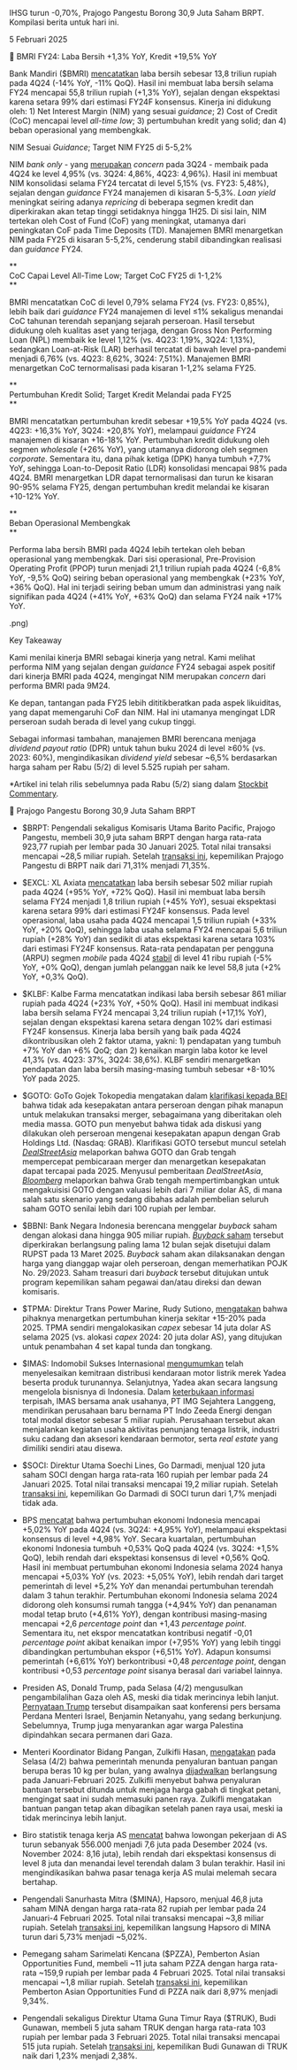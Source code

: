 IHSG turun -0,70%, Prajogo Pangestu Borong 30,9 Juta Saham BRPT. Kompilasi berita untuk hari ini.

5 Februari 2025

🏦 BMRI FY24: Laba Bersih +1,3% YoY, Kredit +19,5% YoY

Bank Mandiri ($BMRI) [mencatatkan](https://www.bankmandiri.co.id/documents/38265486/0/4Q24+-+Analyst+Meeting+Long+Form++2.pdf/1acd8fc9-4ff2-c014-12f4-31979bc8c266?t=1738724016537) laba bersih sebesar 13,8 triliun rupiah pada 4Q24 (\-14% YoY, \-11% QoQ). Hasil ini membuat laba bersih selama FY24 mencapai 55,8 triliun rupiah (+1,3% YoY), sejalan dengan ekspektasi karena setara 99% dari estimasi FY24F konsensus. Kinerja ini didukung oleh: 1) Net Interest Margin (NIM) yang sesuai _guidance_; 2) Cost of Credit (CoC) mencapai level _all-time low_; 3) pertumbuhan kredit yang solid; dan 4) beban operasional yang membengkak.

NIM Sesuai _Guidance_; Target NIM FY25 di 5-5,2%

NIM _bank only_ - yang [merupakan](https://stockbit.com/post/16197149) _concern_ pada 3Q24 - membaik pada 4Q24 ke level 4,95% (vs. 3Q24: 4,86%, 4Q23: 4,96%). Hasil ini membuat NIM konsolidasi selama FY24 tercatat di level 5,15% (vs. FY23: 5,48%), sejalan dengan _guidance_ FY24 manajemen di kisaran 5-5,3%. _Loan_ _yield_ meningkat seiring adanya _repricing_ di beberapa segmen kredit dan diperkirakan akan tetap tinggi setidaknya hingga 1H25. Di sisi lain, NIM tertekan oleh Cost of Fund (CoF) yang meningkat, utamanya dari peningkatan CoF pada Time Deposits (TD). Manajemen BMRI menargetkan NIM pada FY25 di kisaran 5-5,2%, cenderung stabil dibandingkan realisasi dan _guidance_ FY24.

**  
CoC Capai Level All-Time Low; Target CoC FY25 di 1-1,2%  
**

BMRI mencatatkan CoC di level 0,79% selama FY24 (vs. FY23: 0,85%), lebih baik dari _guidance_ FY24 manajemen di level ≤1% sekaligus menandai CoC tahunan terendah sepanjang sejarah perseroan. Hasil tersebut didukung oleh kualitas aset yang terjaga, dengan Gross Non Performing Loan (NPL) membaik ke level 1,12% (vs. 4Q23: 1,19%, 3Q24: 1,13%), sedangkan Loan-at-Risk (LAR) berhasil tercatat di bawah level pra-pandemi menjadi 6,76% (vs. 4Q23: 8,62%, 3Q24: 7,51%). Manajemen BMRI menargetkan CoC ternormalisasi pada kisaran 1-1,2% selama FY25.

**  
Pertumbuhan Kredit Solid; Target Kredit Melandai pada FY25  
**

BMRI mencatatkan pertumbuhan kredit sebesar +19,5% YoY pada 4Q24 (vs. 4Q23: +16,3% YoY, 3Q24: +20,8% YoY), melampaui _guidance_ FY24 manajemen di kisaran +16-18% YoY. Pertumbuhan kredit didukung oleh segmen _wholesale_ (+26% YoY), yang utamanya didorong oleh segmen _corporate_. Sementara itu, dana pihak ketiga (DPK) hanya tumbuh +7,7% YoY, sehingga Loan-to-Deposit Ratio (LDR) konsolidasi mencapai 98% pada 4Q24. BMRI menargetkan LDR dapat ternormalisasi dan turun ke kisaran 90-95% selama FY25, dengan pertumbuhan kredit melandai ke kisaran +10-12% YoY.

**  
Beban Operasional Membengkak  
**

Performa laba bersih BMRI pada 4Q24 lebih tertekan oleh beban operasional yang membengkak. Dari sisi operasional, Pre-Provision Operating Profit (PPOP) turun menjadi 21,1 triliun rupiah pada 4Q24 (\-6,8% YoY, \-9,5% QoQ) seiring beban operasional yang membengkak (+23% YoY, +36% QoQ). Hal ini terjadi seiring beban umum dan administrasi yang naik signifikan pada 4Q24 (+41% YoY, +63% QoQ) dan selama FY24 naik +17% YoY.

.png)

Key Takeaway

Kami menilai kinerja BMRI sebagai kinerja yang netral. Kami melihat performa NIM yang sejalan dengan _guidance_ FY24 sebagai aspek positif dari kinerja BMRI pada 4Q24, mengingat NIM merupakan _concern_ dari performa BMRI pada 9M24.

Ke depan, tantangan pada FY25 lebih dititikberatkan pada aspek likuiditas, yang dapat memengaruhi CoF dan NIM. Hal ini utamanya mengingat LDR perseroan sudah berada di level yang cukup tinggi.

Sebagai informasi tambahan, manajemen BMRI berencana menjaga _dividend payout ratio_ (DPR) untuk tahun buku 2024 di level ≥60% (vs. 2023: 60%), mengindikasikan _dividend yield_ sebesar ~6,5% berdasarkan harga saham per Rabu (5/2) di level 5.525 rupiah per saham.

\*Artikel ini telah rilis sebelumnya pada Rabu (5/2) siang dalam [Stockbit Commentary](https://stockbit.com/post/17379026).

🛒 Prajogo Pangestu Borong 30,9 Juta Saham BRPT

- $BRPT: Pengendali sekaligus Komisaris Utama Barito Pacific, Prajogo Pangestu, membeli 30,9 juta saham BRPT dengan harga rata-rata 923,77 rupiah per lembar pada 30 Januari 2025. Total nilai transaksi mencapai ~28,5 miliar rupiah. Setelah [transaksi ini](https://www.idx.co.id/StaticData/NewsAndAnnouncement/ANNOUNCEMENTSTOCK/From_EREP/202502/ed00aaafe1_ecadf45ecb.pdf), kepemilikan Prajogo Pangestu di BRPT naik dari 71,31% menjadi 71,35%.
- $EXCL: XL Axiata [mencatatkan](https://www.idx.co.id/StaticData/NewsAndAnnouncement/ANNOUNCEMENTSTOCK/From_EREP/202402/20250205125020-49574-0/FS%20XL%20Axiata%201224.pdf) laba bersih sebesar 502 miliar rupiah pada 4Q24 (+95% YoY, +72% QoQ). Hasil ini membuat laba bersih selama FY24 menjadi 1,8 triliun rupiah (+45% YoY), sesuai ekspektasi karena setara 99% dari estimasi FY24F konsensus. Pada level operasional, laba usaha pada 4Q24 mencapai 1,5 triliun rupiah (+33% YoY, +20% QoQ), sehingga laba usaha selama FY24 mencapai 5,6 triliun rupiah (+28% YoY) dan sedikit di atas ekspektasi karena setara 103% dari estimasi FY24F konsensus. Rata-rata pendapatan per pengguna (ARPU) segmen _mobile_ pada 4Q24 [stabil](https://staticxl.ext.xlaxiata.co.id/s3fs-public/media/documents/4Q%2024%20Earnings%20Presentation%20vF.pdf) di level 41 ribu rupiah (-5% YoY, +0% QoQ), dengan jumlah pelanggan naik ke level 58,8 juta (+2% YoY, +0,3% QoQ).
- $KLBF: Kalbe Farma mencatatkan indikasi laba bersih sebesar 861 miliar rupiah pada 4Q24 (+23% YoY, +50% QoQ). Hasil ini membuat indikasi laba bersih selama FY24 mencapai 3,24 triliun rupiah (+17,1% YoY), sejalan dengan ekspektasi karena setara dengan 102% dari estimasi FY24F konsensus. Kinerja laba bersih yang baik pada 4Q24 dikontribusikan oleh 2 faktor utama, yakni: 1) pendapatan yang tumbuh +7% YoY dan +6% QoQ; dan 2) kenaikan margin laba kotor ke level 41,3% (vs. 4Q23: 37%, 3Q24: 38,6%). KLBF sendiri menargetkan pendapatan dan laba bersih masing-masing tumbuh sebesar +8-10% YoY pada 2025.
- $GOTO: GoTo Gojek Tokopedia mengatakan dalam [klarifikasi kepada BEI](https://www.idx.co.id/StaticData/NewsAndAnnouncement/ANNOUNCEMENTSTOCK/From_EREP/202502/adffcfc0fe_5d412b0c6a.pdf) bahwa tidak ada kesepakatan antara perseroan dengan pihak manapun untuk melakukan transaksi merger, sebagaimana yang diberitakan oleh media massa. GOTO pun menyebut bahwa tidak ada diskusi yang dilakukan oleh perseroan mengenai kesepakatan apapun dengan Grab Holdings Ltd. (Nasdaq: GRAB). Klarifikasi GOTO tersebut muncul setelah _[DealStreetAsia](https://www.dealstreetasia.com/stories/grab-goto-merger-428661)_ melaporkan bahwa GOTO dan Grab tengah mempercepat pembicaraan merger dan menargetkan kesepakatan dapat tercapai pada 2025. Menyusul pemberitaan _DealStreetAsia_, _[Bloomberg](https://www.bloomberg.com/news/articles/2025-02-04/grab-goto-accelerate-merger-talks-and-aim-for-deal-in-2025)_ melaporkan bahwa Grab tengah mempertimbangkan untuk mengakuisisi GOTO dengan valuasi lebih dari 7 miliar dolar AS, di mana salah satu skenario yang sedang dibahas adalah pembelian seluruh saham GOTO senilai lebih dari 100 rupiah per lembar.
- $BBNI: Bank Negara Indonesia berencana menggelar _buyback_ saham dengan alokasi dana hingga 905 miliar rupiah. [_Buyback_ saham](https://www.idx.co.id/StaticData/NewsAndAnnouncement/ANNOUNCEMENTSTOCK/From_EREP/202502/814c435615_253172e136.pdf) tersebut diperkirakan berlangsung paling lama 12 bulan sejak disetujui dalam RUPST pada 13 Maret 2025. _Buyback_ saham akan dilaksanakan dengan harga yang dianggap wajar oleh perseroan, dengan memerhatikan POJK No. 29/2023. Saham treasuri dari _buyback_ tersebut ditujukan untuk program kepemilikan saham pegawai dan/atau direksi dan dewan komisaris.
- $TPMA: Direktur Trans Power Marine, Rudy Sutiono, [mengatakan](https://insight.kontan.co.id/news/tpma-menambah-armada-tahun-ini-1) bahwa pihaknya menargetkan pertumbuhan kinerja sekitar +15-20% pada 2025. TPMA sendiri mengalokasikan _capex_ sebesar 14 juta dolar AS selama 2025 (vs. alokasi _capex_ 2024: 20 juta dolar AS), yang ditujukan untuk penambahan 4 set kapal tunda dan tongkang.
- $IMAS: Indomobil Sukses Internasional [mengumumkan](https://www.idx.co.id/StaticData/NewsAndAnnouncement/ANNOUNCEMENTSTOCK/From_EREP/202502/197a54302f_1e0de757c6.pdf) telah menyelesaikan kemitraan distribusi kendaraan motor listrik merek Yadea beserta produk turunannya. Selanjutnya, Yadea akan secara langsung mengelola bisnisnya di Indonesia. Dalam [keterbukaan informasi](https://www.idx.co.id/StaticData/NewsAndAnnouncement/ANNOUNCEMENTSTOCK/From_EREP/202502/2166a0dab0_bd5d61b085.pdf) terpisah, IMAS bersama anak usahanya, PT IMG Sejahtera Langgeng, mendirikan perusahaan baru bernama PT Indo Zeeda Energi dengan total modal disetor sebesar 5 miliar rupiah. Perusahaan tersebut akan menjalankan kegiatan usaha aktivitas penunjang tenaga listrik, industri suku cadang dan aksesori kendaraan bermotor, serta _real estate_ yang dimiliki sendiri atau disewa.
- $SOCI: Direktur Utama Soechi Lines, Go Darmadi, menjual 120 juta saham SOCI dengan harga rata-rata 160 rupiah per lembar pada 24 Januari 2025. Total nilai transaksi mencapai 19,2 miliar rupiah. Setelah [transaksi ini](https://www.idx.co.id/StaticData/NewsAndAnnouncement/ANNOUNCEMENTSTOCK/From_EREP/202502/9b87e99513_0a2bdb66b5.pdf), kepemilikan Go Darmadi di SOCI turun dari 1,7% menjadi tidak ada.

- BPS [mencatat](https://www.bps.go.id/id/pressrelease/2025/02/05/2408/ekonomi-indonesia-tahun-2024-tumbuh-5-03-persen--c-to-c---ekonomi-indonesia-triwulan-iv-2024-tumbuh-5-02-persen--y-on-y---ekonomi-indonesia-triwulan-iv-2024-tumbuh-0-53-persen--q-to-q--.html) bahwa pertumbuhan ekonomi Indonesia mencapai +5,02% YoY pada 4Q24 (vs. 3Q24: +4,95% YoY), melampaui ekspektasi konsensus di level +4,98% YoY. Secara kuartalan, pertumbuhan ekonomi Indonesia tumbuh +0,53% QoQ pada 4Q24 (vs. 3Q24: +1,5% QoQ), lebih rendah dari ekspektasi konsensus di level +0,56% QoQ. Hasil ini membuat pertumbuhan ekonomi Indonesia selama 2024 hanya mencapai +5,03% YoY (vs. 2023: +5,05% YoY), lebih rendah dari target pemerintah di level +5,2% YoY dan menandai pertumbuhan terendah dalam 3 tahun terakhir. Pertumbuhan ekonomi Indonesia selama 2024 didorong oleh konsumsi rumah tangga (+4,94% YoY) dan penanaman modal tetap bruto (+4,61% YoY), dengan kontribusi masing-masing mencapai +2,6 _percentage point_ dan +1,43 _percentage point_. Sementara itu, net ekspor mencatatkan kontribusi negatif -0,01 _percentage point_ akibat kenaikan impor (+7,95% YoY) yang lebih tinggi dibandingkan pertumbuhan ekspor (+6,51% YoY). Adapun konsumsi pemerintah (+6,61% YoY) berkontribusi +0,48 _percentage point_, dengan kontribusi +0,53 _percentage point_ sisanya berasal dari variabel lainnya.
- Presiden AS, Donald Trump, pada Selasa (4/2) mengusulkan pengambilalihan Gaza oleh AS, meski dia tidak merincinya lebih lanjut. [Pernyataan Trump](https://www.reuters.com/world/trump-netanyahu-set-pivotal-talks-middle-east-agenda-2025-02-04/) tersebut disampaikan saat konferensi pers bersama Perdana Menteri Israel, Benjamin Netanyahu, yang sedang berkunjung. Sebelumnya, Trump juga menyarankan agar warga Palestina dipindahkan secara permanen dari Gaza.
- Menteri Koordinator Bidang Pangan, Zulkifli Hasan, [mengatakan](https://www.cnnindonesia.com/ekonomi/20250204201441-92-1194596/pemerintah-tunda-penyaluran-bantuan-beras-10-kg-kenapa) pada Selasa (4/2) bahwa pemerintah menunda penyaluran bantuan pangan berupa beras 10 kg per bulan, yang awalnya [dijadwalkan](https://snips.stockbit.com/snips-terbaru/paket-kebijakan-ekonomi-2025#:~:text=Bantuan%20Pangan%20dan,97%25%20pelanggan%20PLN.) berlangsung pada Januari-Februari 2025. Zulkifli menyebut bahwa penyaluran bantuan tersebut ditunda untuk menjaga harga gabah di tingkat petani, mengingat saat ini sudah memasuki panen raya. Zulkifli mengatakan bantuan pangan tetap akan dibagikan setelah panen raya usai, meski ia tidak merincinya lebih lanjut.
- Biro statistik tenaga kerja AS [mencatat](https://www.bls.gov/news.release/jolts.nr0.htm) bahwa lowongan pekerjaan di AS turun sebanyak 556.000 menjadi 7,6 juta pada Desember 2024 (vs. November 2024: 8,16 juta), lebih rendah dari ekspektasi konsensus di level 8 juta dan menandai level terendah dalam 3 bulan terakhir. Hasil ini mengindikasikan bahwa pasar tenaga kerja AS mulai melemah secara bertahap.
- Pengendali Sanurhasta Mitra ($MINA), Hapsoro, menjual 46,8 juta saham MINA dengan harga rata-rata 82 rupiah per lembar pada 24 Januari-4 Februari 2025. Total nilai transaksi mencapai ~3,8 miliar rupiah. Setelah [transaksi ini](https://www.idx.co.id/StaticData/NewsAndAnnouncement/ANNOUNCEMENTSTOCK/From_EREP/202502/75bd370fef_2a79d1c1f3.pdf), kepemilikan langsung Hapsoro di MINA turun dari 5,73% menjadi ~5,02%.
- Pemegang saham Sarimelati Kencana ($PZZA), Pemberton Asian Opportunities Fund, membeli ~11 juta saham PZZA dengan harga rata-rata ~159,9 rupiah per lembar pada 4 Februari 2025. Total nilai transaksi mencapai ~1,8 miliar rupiah. Setelah [transaksi ini](https://www.idx.co.id/StaticData/NewsAndAnnouncement/ANNOUNCEMENTSTOCK/From_EREP/202502/c19f4f0096_8ef0be50cb.pdf), kepemilikan Pemberton Asian Opportunities Fund di PZZA naik dari 8,97% menjadi 9,34%.
- Pengendali sekaligus Direktur Utama Guna Timur Raya ($TRUK), Budi Gunawan, membeli 5 juta saham TRUK dengan harga rata-rata 103 rupiah per lembar pada 3 Februari 2025. Total nilai transaksi mencapai 515 juta rupiah. Setelah [transaksi ini](https://www.idx.co.id/StaticData/NewsAndAnnouncement/ANNOUNCEMENTSTOCK/From_EREP/202502/19bbacf56f_78bd0ed56a.pdf), kepemilikan Budi Gunawan di TRUK naik dari 1,23% menjadi 2,38%.
